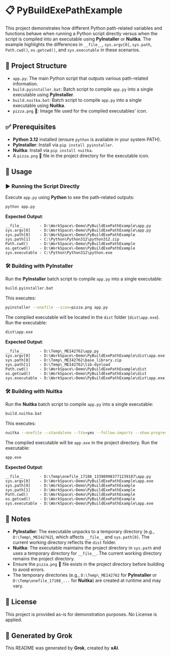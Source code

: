 # 📋 PyBuildExePathExample

This project demonstrates how different Python path-related variables and functions behave when running a Python script directly versus when the script is compiled into an executable using **PyInstaller** or **Nuitka**. The example highlights the differences in `__file__`, `sys.argv[0]`, `sys.path`, `Path.cwd()`, `os.getcwd()`, and `sys.executable` in these scenarios.

## 📂 Project Structure

- `app.py`: The main Python script that outputs various path-related information.
- `build.pyinstaller.bat`: Batch script to compile `app.py` into a single executable using **PyInstaller**.
- `build.nuitka.bat`: Batch script to compile `app.py` into a single executable using **Nuitka**.
- `pizza.png` 🍕: Image file used for the compiled executables' icon.

## ✅ Prerequisites

- **Python 3.12** installed (ensure `python` is available in your system PATH).
- **PyInstaller**: Install via `pip install pyinstaller`.
- **Nuitka**: Install via `pip install nuitka`.
- A `pizza.png` 🍕 file in the project directory for the executable icon.

## 🚀 Usage

### ▶️ Running the Script Directly

Execute `app.py` using **Python** to see the path-related outputs:

```bash
python app.py
```

**Expected Output**:

```
__file__       - D:\WorkSpace\~Demo\PyBuildExePathExample\app.py
sys.argv[0]    - D:\WorkSpace\~Demo\PyBuildExePathExample\app.py
sys.path[0]    - D:\WorkSpace\~Demo\PyBuildExePathExample
sys.path[1]    - C:\Python\Python312\python312.zip
Path.cwd()     - D:\WorkSpace\~Demo\PyBuildExePathExample
os.getcwd()    - D:\WorkSpace\~Demo\PyBuildExePathExample
sys.executable - C:\Python\Python312\python.exe
```

### 🛠️ Building with PyInstaller

Run the **PyInstaller** batch script to compile `app.py` into a single executable:

```bash
build.pyinstaller.bat
```

This executes:

```bash
pyinstaller --onefile --icon=pizza.png app.py
```

The compiled executable will be located in the `dist` folder (`dist\app.exe`). Run the executable:

```bash
dist\app.exe
```

**Expected Output**:

```
__file__       - D:\Temp\_MEI42762\app.py
sys.argv[0]    - D:\WorkSpace\~Demo\PyBuildExePathExample\dist\app.exe
sys.path[0]    - D:\Temp\_MEI42762\base_library.zip
sys.path[1]    - D:\Temp\_MEI42762\lib-dynload
Path.cwd()     - D:\WorkSpace\~Demo\PyBuildExePathExample\dist
os.getcwd()    - D:\WorkSpace\~Demo\PyBuildExePathExample\dist
sys.executable - D:\WorkSpace\~Demo\PyBuildExePathExample\dist\app.exe
```

### 🛠️ Building with Nuitka

Run the **Nuitka** batch script to compile `app.py` into a single executable:

```bash
build.nuitka.bat
```

This executes:

```bash
nuitka --onefile --standalone --lto=yes --follow-imports --show-progress --windows-icon-from-ico=pizza.png app.py
```

The compiled executable will be `app.exe` in the project directory. Run the executable:

```bash
app.exe
```

**Expected Output**:

```
__file__       - D:\Temp\onefile_17188_133989983771239187\app.py
sys.argv[0]    - D:\WorkSpace\~Demo\PyBuildExePathExample\app.exe
sys.path[0]    - D:\WorkSpace\~Demo\PyBuildExePathExample
sys.path[1]    - D:\WorkSpace\~Demo\PyBuildExePathExample
Path.cwd()     - D:\WorkSpace\~Demo\PyBuildExePathExample
os.getcwd()    - D:\WorkSpace\~Demo\PyBuildExePathExample
sys.executable - D:\WorkSpace\~Demo\PyBuildExePathExample\app.exe
```

## 📝 Notes

- **PyInstaller**: The executable unpacks to a temporary directory (e.g., `D:\Temp\_MEI42762`), which affects `__file__` and `sys.path[0]`. The current working directory reflects the `dist` folder.
- **Nuitka**: The executable maintains the project directory in `sys.path` and uses a temporary directory for `__file__`. The current working directory remains the project directory.
- Ensure the `pizza.png` 🍕 file exists in the project directory before building to avoid errors.
- The temporary directories (e.g., `D:\Temp\_MEI42762` for **PyInstaller** or `D:\Temp\onefile_17188_...` for **Nuitka**) are created at runtime and may vary.

## 📜 License

This project is provided as-is for demonstration purposes. No License is applied.

## 🤖 Generated by Grok

This README was generated by **Grok**, created by **xAI**.
